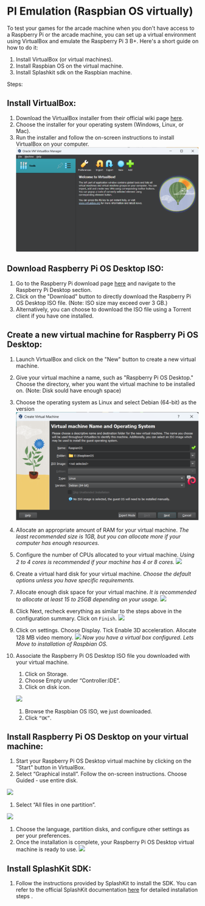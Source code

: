 # PI Emulation (Raspbian OS virtually)

To test your games for the arcade machine when you don't have access to a Raspberry Pi or the arcade
machine, you can set up a virtual environment using VirtualBox and emulate the Raspberry Pi 3 B+.
Here's a short guide on how to do it:

1. Install VirtualBox (or virtual machines).
1. Install Raspbian OS on the virtual machine.
1. Install Splashkit sdk on the Raspbian machine.

Steps:

## Install VirtualBox:

1. Download the VirtualBox installer from their official wiki page
   [here](https://www.virtualbox.org/wiki/Downloads).
1. Choose the installer for your operating system (Windows, Linux, or Mac).
1. Run the installer and follow the on-screen instructions to install VirtualBox on your computer.
   ![](./images/oracle.png)

## Download Raspberry Pi OS Desktop ISO:

1. Go to the Raspberry Pi download page
   [here](https://www.raspberrypi.com/software/raspberry-pi-desktop/) and navigate to the Raspberry
   Pi Desktop section.
1. Click on the "Download" button to directly download the Raspberry Pi OS Desktop ISO file. (Note:
   ISO size may exceed over 3 GB.)
1. Alternatively, you can choose to download the ISO file using a Torrent client if you have one
   installed.

## Create a new virtual machine for Raspberry Pi OS Desktop:

1. Launch VirtualBox and click on the "New" button to create a new virtual machine.
1. Give your virtual machine a name, such as "Raspberry Pi OS Desktop." Choose the directory, wher
   you want the virtual machine to be installed on. (Note: Disk sould have enough space)
1. Choose the operating system as Linux and select Debian (64-bit) as the version
   ![](./images/virtualconfig.png)

1. Allocate an appropriate amount of RAM for your virtual machine. _The least recommended size is
   1GB, but you can allocate more if your computer has enough resources._
1. Configure the number of CPUs allocated to your virtual machine. _Using 2 to 4 cores is
   recommended if your machine has 4 or 8 cores._ ![](./images/virtualhardware.png)

1. Create a virtual hard disk for your virtual machine. _Choose the default options unless you have
   specific requirements._
1. Allocate enough disk space for your virtual machine. _It is recommended to allocate at least 15
   to 25GB depending on your usage._ ![](/images/virtualdisk.png)

1. Click Next, recheck everything as similar to the steps above in the configuration summary. Click
   on `Finish`. ![](/images/virtuallists.png)

1. Click on settings. Choose Display. Tick Enable 3D acceleration. Allocate 128 MB video memory.
   ![](/images/virtualgpu.png) _Now you have a virtual box configured. Lets Move to installation of
   Raspbian OS._
1. Associate the Raspberry Pi OS Desktop ISO file you downloaded with your virtual machine.

   1. Click on Storage.
   1. Choose Empty under “Controller:IDE”.
   1. Click on disk icon.

   ![](/images/virtualoptical.png)

   1. Browse the Raspbian OS ISO, we just downloaded.
   1. Click `“OK”`.

## Install Raspberry Pi OS Desktop on your virtual machine:

1. Start your Raspberry Pi OS Desktop virtual machine by clicking on the "Start" button in
   VirtualBox.
1. Select “Graphical install”. Follow the on-screen instructions. Choose Guided - use entire disk.

![](/images/virtualdebian.png)

1. Select “All files in one partition”.

![](/images/virtualdebian2.png)

1. Choose the language, partition disks, and configure other settings as per your preferences.
1. Once the installation is complete, your Raspberry Pi OS Desktop virtual machine is ready to use.
   ![](/images/virtualrsp.png)

## Install SplashKit SDK:

1. Follow the instructions provided by SplashKit to install the SDK. You can refer to the official
   SplashKit documentation [here](https://splashkit.io/articles/installation/ubuntu/) for detailed
   installation steps .
